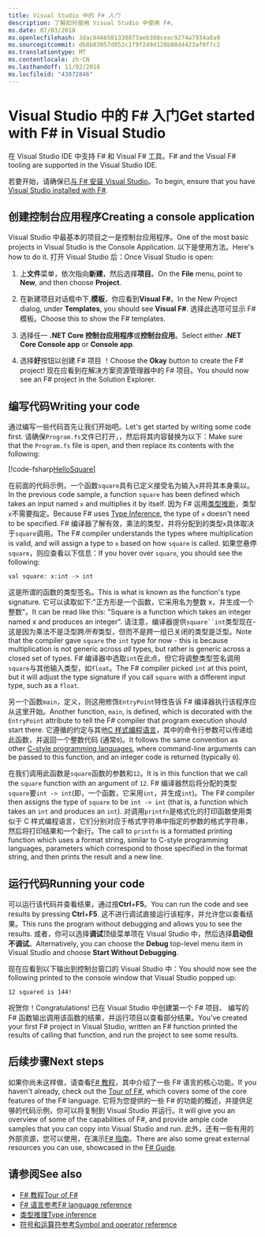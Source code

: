 ```yaml
---
title: Visual Studio 中的 F# 入门
description: 了解如何使用 Visual Studio 中使用 F#。
ms.date: 07/03/2018
ms.openlocfilehash: 3dac8466501338873aeb308ceac9274a7934a8a9
ms.sourcegitcommit: db8b83057d052c1f9f249d128b08d4423af0f7c2
ms.translationtype: MT
ms.contentlocale: zh-CN
ms.lasthandoff: 11/02/2018
ms.locfileid: "43872846"
---
```

# <a name="get-started-with-f-in-visual-studio"></a><span data-ttu-id="9e4da-103">Visual Studio 中的 F# 入门</span><span class="sxs-lookup"><span data-stu-id="9e4da-103">Get started with F# in Visual Studio</span></span>

<span data-ttu-id="9e4da-104">在 Visual Studio IDE 中支持 F# 和 Visual F# 工具。</span><span class="sxs-lookup"><span data-stu-id="9e4da-104">F# and the Visual F# tooling are supported in the Visual Studio IDE.</span></span>

<span data-ttu-id="9e4da-105">若要开始，请确保已[与 F# 安装 Visual Studio](install-fsharp.md#install-f-with-visual-studio)。</span><span class="sxs-lookup"><span data-stu-id="9e4da-105">To begin, ensure that you have [Visual Studio installed with F#](install-fsharp.md#install-f-with-visual-studio).</span></span>

## <a name="creating-a-console-application"></a><span data-ttu-id="9e4da-106">创建控制台应用程序</span><span class="sxs-lookup"><span data-stu-id="9e4da-106">Creating a console application</span></span>

<span data-ttu-id="9e4da-107">Visual Studio 中最基本的项目之一是控制台应用程序。</span><span class="sxs-lookup"><span data-stu-id="9e4da-107">One of the most basic projects in Visual Studio is the Console Application.</span></span>  <span data-ttu-id="9e4da-108">以下是使用方法。</span><span class="sxs-lookup"><span data-stu-id="9e4da-108">Here's how to do it.</span></span>  <span data-ttu-id="9e4da-109">打开 Visual Studio 后：</span><span class="sxs-lookup"><span data-stu-id="9e4da-109">Once Visual Studio is open:</span></span>

1. <span data-ttu-id="9e4da-110">上**文件**菜单，依次指向**新建**，然后选择**项目**。</span><span class="sxs-lookup"><span data-stu-id="9e4da-110">On the **File** menu, point to **New**, and then choose **Project**.</span></span>

2.  <span data-ttu-id="9e4da-111">在新建项目对话框中下,**模板**，你应看到**Visual F#**。</span><span class="sxs-lookup"><span data-stu-id="9e4da-111">In the New Project dialog, under **Templates**, you should see **Visual F#**.</span></span>  <span data-ttu-id="9e4da-112">选择此选项可显示 F# 模板。</span><span class="sxs-lookup"><span data-stu-id="9e4da-112">Choose this to show the F# templates.</span></span>

3. <span data-ttu-id="9e4da-113">选择任一 **.NET Core 控制台应用程序**或**控制台应用**。</span><span class="sxs-lookup"><span data-stu-id="9e4da-113">Select either **.NET Core Console app** or **Console app**.</span></span>

3. <span data-ttu-id="9e4da-114">选择**好**按钮以创建 F# 项目 ！</span><span class="sxs-lookup"><span data-stu-id="9e4da-114">Choose the **Okay** button to create the F# project!</span></span>  <span data-ttu-id="9e4da-115">现在应看到在解决方案资源管理器中的 F# 项目。</span><span class="sxs-lookup"><span data-stu-id="9e4da-115">You should now see an F# project in the Solution Explorer.</span></span>

## <a name="writing-your-code"></a><span data-ttu-id="9e4da-116">编写代码</span><span class="sxs-lookup"><span data-stu-id="9e4da-116">Writing your code</span></span>

<span data-ttu-id="9e4da-117">通过编写一些代码首先让我们开始吧。</span><span class="sxs-lookup"><span data-stu-id="9e4da-117">Let's get started by writing some code first.</span></span>  <span data-ttu-id="9e4da-118">请确保`Program.fs`文件已打开，，然后将其内容替换为以下：</span><span class="sxs-lookup"><span data-stu-id="9e4da-118">Make sure that the `Program.fs` file is open, and then replace its contents with the following:</span></span>

[!code-fsharp[HelloSquare](../../../samples/snippets/fsharp/getting-started/hello-square.fs)]

<span data-ttu-id="9e4da-119">在前面的代码示例，一个函数`square`具有已定义接受名为输入`x`并将其本身乘以。</span><span class="sxs-lookup"><span data-stu-id="9e4da-119">In the previous code sample, a function `square` has been defined which takes an input named `x` and multiplies it by itself.</span></span>  <span data-ttu-id="9e4da-120">因为 F# 运用[类型推断](../language-reference/type-inference.md)，类型`x`不需要指定。</span><span class="sxs-lookup"><span data-stu-id="9e4da-120">Because F# uses [Type Inference](../language-reference/type-inference.md), the type of `x` doesn't need to be specified.</span></span>  <span data-ttu-id="9e4da-121">F# 编译器了解有效，乘法的类型，并将分配到的类型`x`具体取决于`square`调用。</span><span class="sxs-lookup"><span data-stu-id="9e4da-121">The F# compiler understands the types where multiplication is valid, and will assign a type to `x` based on how `square` is called.</span></span>  <span data-ttu-id="9e4da-122">如果您悬停`square`，则应查看以下信息：</span><span class="sxs-lookup"><span data-stu-id="9e4da-122">If you hover over `square`, you should see the following:</span></span>

```
val square: x:int -> int
```

<span data-ttu-id="9e4da-123">这是所谓的函数的类型签名。</span><span class="sxs-lookup"><span data-stu-id="9e4da-123">This is what is known as the function's type signature.</span></span>  <span data-ttu-id="9e4da-124">它可以读取如下:"正方形是一个函数，它采用名为整数 x，并生成一个整数"。</span><span class="sxs-lookup"><span data-stu-id="9e4da-124">It can be read like this: "Square is a function which takes an integer named x and produces an integer".</span></span>  <span data-ttu-id="9e4da-125">请注意，编译器提供`square``int`类型现在-这是因为乘法不是泛型跨*所有*类型，但而不是跨一组已关闭的类型是泛型。</span><span class="sxs-lookup"><span data-stu-id="9e4da-125">Note that the compiler gave `square` the `int` type for now - this is because multiplication is not generic across *all* types, but rather is generic across a closed set of types.</span></span>  <span data-ttu-id="9e4da-126">F# 编译器中选取`int`在此点，但它将调整类型签名调用`square`与其他输入类型，如`float`。</span><span class="sxs-lookup"><span data-stu-id="9e4da-126">The F# compiler picked `int` at this point, but it will adjust the type signature if you call `square` with a different input type, such as a `float`.</span></span>

<span data-ttu-id="9e4da-127">另一个函数`main`，定义，则这用修饰`EntryPoint`特性告诉 F# 编译器执行该程序应从这里开始。</span><span class="sxs-lookup"><span data-stu-id="9e4da-127">Another function, `main`, is defined, which is decorated with the `EntryPoint` attribute to tell the F# compiler that program execution should start there.</span></span>  <span data-ttu-id="9e4da-128">它遵循的约定与其他[C 样式编程语言](https://en.wikipedia.org/wiki/Entry_point#C_and_C.2B.2B)，其中的命令行参数可以传递给此函数，并返回一个整数代码 (通常`0`)。</span><span class="sxs-lookup"><span data-stu-id="9e4da-128">It follows the same convention as other [C-style programming languages](https://en.wikipedia.org/wiki/Entry_point#C_and_C.2B.2B), where command-line arguments can be passed to this function, and an integer code is returned (typically `0`).</span></span>

<span data-ttu-id="9e4da-129">在我们调用此函数是`square`函数的参数和`12`。</span><span class="sxs-lookup"><span data-stu-id="9e4da-129">It is in this function that we call the `square` function with an argument of `12`.</span></span>  <span data-ttu-id="9e4da-130">F# 编译器然后将分配的类型`square`要`int -> int`(即，一个函数，它采用`int`，并生成`int`)。</span><span class="sxs-lookup"><span data-stu-id="9e4da-130">The F# compiler then assigns the type of `square` to be `int -> int` (that is, a function which takes an `int` and produces an `int`).</span></span>  <span data-ttu-id="9e4da-131">对调用`printfn`是格式化的打印函数使用类似于 C 样式编程语言，它们分别对应于格式字符串中指定的参数的格式字符串，然后将打印结果和一个新行。</span><span class="sxs-lookup"><span data-stu-id="9e4da-131">The call to `printfn` is a formatted printing function which uses a format string, similar to C-style programming languages, parameters which correspond to those specified in the format string, and then prints the result and a new line.</span></span>

## <a name="running-your-code"></a><span data-ttu-id="9e4da-132">运行代码</span><span class="sxs-lookup"><span data-stu-id="9e4da-132">Running your code</span></span>

<span data-ttu-id="9e4da-133">可以运行该代码并查看结果，通过按**Ctrl**+**F5**。</span><span class="sxs-lookup"><span data-stu-id="9e4da-133">You can run the code and see results by pressing **Ctrl**+**F5**.</span></span>  <span data-ttu-id="9e4da-134">这不进行调试直接运行该程序，并允许您以查看结果。</span><span class="sxs-lookup"><span data-stu-id="9e4da-134">This runs the program without debugging and allows you to see the results.</span></span>  <span data-ttu-id="9e4da-135">或者，你可以选择**调试**顶级菜单项在 Visual Studio 中，然后选择**启动但不调试**。</span><span class="sxs-lookup"><span data-stu-id="9e4da-135">Alternatively, you can choose the **Debug** top-level menu item in Visual Studio and choose **Start Without Debugging**.</span></span>

<span data-ttu-id="9e4da-136">现在应看到以下输出到控制台窗口的 Visual Studio 中：</span><span class="sxs-lookup"><span data-stu-id="9e4da-136">You should now see the following printed to the console window that Visual Studio popped up:</span></span>

```
12 squared is 144!
```

<span data-ttu-id="9e4da-137">祝贺你！</span><span class="sxs-lookup"><span data-stu-id="9e4da-137">Congratulations!</span></span>  <span data-ttu-id="9e4da-138">已在 Visual Studio 中创建第一个 F# 项目、 编写的 F# 函数输出调用该函数的结果，并运行项目以查看部分结果。</span><span class="sxs-lookup"><span data-stu-id="9e4da-138">You've created your first F# project in Visual Studio, written an F# function printed the results of calling that function, and run the project to see some results.</span></span>

## <a name="next-steps"></a><span data-ttu-id="9e4da-139">后续步骤</span><span class="sxs-lookup"><span data-stu-id="9e4da-139">Next steps</span></span>

<span data-ttu-id="9e4da-140">如果你尚未这样做，请查看[F# 教程](../tour.md)，其中介绍了一些 F# 语言的核心功能。</span><span class="sxs-lookup"><span data-stu-id="9e4da-140">If you haven't already, check out the [Tour of F#](../tour.md), which covers some of the core features of the F# language.</span></span>  <span data-ttu-id="9e4da-141">它将为您提供的一些 F# 的功能的概述，并提供足够的代码示例，你可以将复制到 Visual Studio 并运行。</span><span class="sxs-lookup"><span data-stu-id="9e4da-141">It will give you an overview of some of the capabilities of F#, and provide ample code samples that you can copy into Visual Studio and run.</span></span>  <span data-ttu-id="9e4da-142">此外，还有一些有用的外部资源，您可以使用，在演示[F# 指南](../index.md)。</span><span class="sxs-lookup"><span data-stu-id="9e4da-142">There are also some great external resources you can use, showcased in the [F# Guide](../index.md).</span></span>

## <a name="see-also"></a><span data-ttu-id="9e4da-143">请参阅</span><span class="sxs-lookup"><span data-stu-id="9e4da-143">See also</span></span>

- [<span data-ttu-id="9e4da-144">F# 教程</span><span class="sxs-lookup"><span data-stu-id="9e4da-144">Tour of F#</span></span>](../tour.md)
- [<span data-ttu-id="9e4da-145">F# 语言参考</span><span class="sxs-lookup"><span data-stu-id="9e4da-145">F# language reference</span></span>](../language-reference/index.md)
- [<span data-ttu-id="9e4da-146">类型推理</span><span class="sxs-lookup"><span data-stu-id="9e4da-146">Type inference</span></span>](../language-reference/type-inference.md)
- [<span data-ttu-id="9e4da-147">符号和运算符参考</span><span class="sxs-lookup"><span data-stu-id="9e4da-147">Symbol and operator reference</span></span>](../language-reference/symbol-and-operator-reference/index.md)
